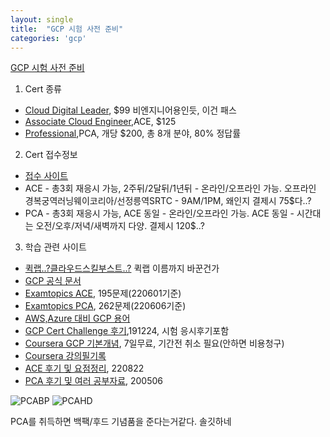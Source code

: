 ```yaml
---
layout: single
title:  "GCP 시험 사전 준비"
categories: 'gcp'
---
```



[GCP 시험 사전 준비](https://nasir17git.github.io/til/til67/)

1. Cert 종류
  - [Cloud Digital Leader](https://cloud.google.com/certification/cloud-digital-leader), $99 비엔지니어용인듯, 이건 패스
  - [Associate Cloud Engineer](https://cloud.google.com/certification/cloud-engineer),ACE, $125
  - [Professional](https://cloud.google.com/certification?hl=ko#certification_paths),PCA, 개당 $200, 총 8개 분야, 80% 정답률  
2. Cert 접수정보
  - [접수 사이트](https://www.webassessor.com/wa.do?page=enterCatalog&tabs=7)
  - ACE
        - 총3회 재응시 가능, 2주뒤/2달뒤/1년뒤
        - 온라인/오프라인 가능. 오프라인 경복궁역러닝웨이코리아/선정릉역SRTC
        - 9AM/1PM, 왜인지 결제시 75$다..?
  - PCA
        - 총3회 재응시 가능, ACE 동일
        - 온라인/오프라인 가능. ACE 동일
        - 시간대는 오전/오후/저녁/새벽까지 다양. 결제시 120$..?
3. 학습 관련 사이트
  - [퀵랩..?클라우드스킬부스트..?](https://www.cloudskillsboost.google/) 퀵랩 이름까지 바꾼건가
  - [GCP 공식 문서](https://cloud.google.com/docs/?hl=ko)
  - [Examtopics ACE](https://www.examtopics.com/exams/google/associate-cloud-engineer/), 195문제(220601기준)
  - [Examtopics PCA](https://www.examtopics.com/exams/google/professional-cloud-architect/), 262문제(220606기준)
  - [AWS,Azure 대비 GCP 용어](https://cloud.google.com/free/docs/aws-azure-gcp-service-comparison?hl=ko)
  - [GCP Cert Challenge 후기](https://browndwarf.tistory.com/56),191224, 시험 응시후기포함
  - [Coursera GCP 기본개념](https://www.coursera.org/learn/preparing-cloud-professional-cloud-architect-exam), 7일무료, 기간전 취소 필요(안하면 비용청구)
  - [Coursera 강의필기록](https://github.com/inspirit941/Cloud_Study_materials)
  - [ACE 후기 및 요점정리](https://jaemunbro.medium.com/gcp-ace-associated-cloud-engineer-%ED%9B%84%EA%B8%B0-%EB%B0%8F-%EA%B0%9C%EC%9D%B8%EC%A0%81%EC%9D%B8-%EC%9A%94%EC%A0%90-%EC%A0%95%EB%A6%AC-8c9f6eb4c4c2), 220822
  - [PCA 후기 및 여러 공부자료](https://jflip.tistory.com/5), 200506

  ![PCABP](https://img1.daumcdn.net/thumb/R1280x0.fjpg/?fname=http://t1.daumcdn.net/brunch/service/user/uSr/image/WUDMT75wWGfbWiy9X9K2nSxhahI.jpg)
  ![PCAHD](http://lifeoncloud.kr/wp-content/uploads/2020/02/pca-goods.jpeg)

  PCA를 취득하면 백팩/후드 기념품을 준다는거같다. 솔깃하네  